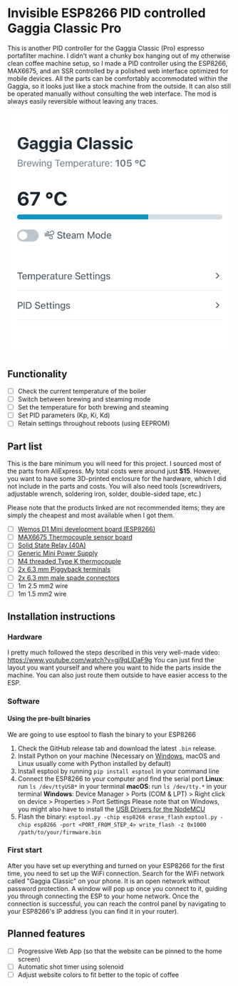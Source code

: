 # Invisible ESP8266 PID controlled Gaggia Classic Pro
This is another PID controller for the Gaggia Classic (Pro) espresso portafilter machine. I didn't want a chunky box hanging out of my otherwise clean coffee machine setup, so I made a PID controller using the ESP8266, MAX6675, and an SSR controlled by a polished web interface optimized for mobile devices.
All the parts can be comfortably accommodated within the Gaggia, so it looks just like a stock machine from the outside. It can also still be operated manually without consulting the web interface. The mod is always easily reversible without leaving any traces.

![](https://raw.githubusercontent.com/da-luggas/gaggia-pid-presto/main/screenshot.jpeg)

## Functionality
- [ ] Check the current temperature of the boiler
- [ ] Switch between brewing and steaming mode
- [ ] Set the temperature for both brewing and steaming
- [ ] Set PID parameters (Kp, Ki, Kd)
- [ ] Retain settings throughout reboots (using EEPROM)

## Part list
This is the bare minimum you will need for this project. I sourced most of the parts from AliExpress. My total costs were around just **$15**. However, you want to have some 3D-printed enclosure for the hardware, which I did not include in the parts and costs. You will also need tools (screwdrivers, adjustable wrench, soldering iron, solder, double-sided tape, etc.)

Please note that the products linked are not recommended items; they are simply the cheapest and most available when I got them.

- [ ] [Wemos D1 Mini development board (ESP8266)](https://www.aliexpress.com/item/1005004544650251.html?spm=a2g0o.order_list.order_list_main.23.7cef5c5ff2fnuL)
- [ ] [MAX6675 Thermocouple sensor board](https://de.aliexpress.com/item/1005004884357182.html?spm=a2g0o.order_list.order_list_main.5.7cef5c5ff2fnuL&gatewayAdapt=glo2deu)
- [ ] [Solid State Relay (40A)](https://www.aliexpress.com/item/1005004040211802.html?spm=a2g0o.order_list.order_list_main.17.7cef5c5ff2fnuL)
- [ ] [Generic Mini Power Supply](https://www.aliexpress.com/item/4001025950728.html?spm=a2g0o.order_list.order_list_main.29.7cef5c5ff2fnuL)
- [ ] [M4 threaded Type K thermocouple](https://de.aliexpress.com/item/4000273387109.html?spm=a2g0o.productlist.main.5.418057054nsvD1&algo_pvid=3ef062e5-78f9-4295-aea4-f42d54f9878f&aem_p4p_detail=202401120317222250661719526920001418867&algo_exp_id=3ef062e5-78f9-4295-aea4-f42d54f9878f-2&pdp_npi=4%40dis%21EUR%215.27%214.85%21%21%215.65%215.20%21%40211b61ae17050582420524861e9223%2110000001111691064%21sea%21SK%214368421280%21&curPageLogUid=cL0mWBZQ8kfh&utparam-url=scene%3Asearch%7Cquery_from%3A&search_p4p_id=202401120317222250661719526920001418867_3)
- [ ] [2x 6.3 mm Piggyback terminals](https://de.aliexpress.com/item/1005005570418532.html?spm=a2g0o.productlist.main.21.29093807fx9Lic&algo_pvid=b3ab4411-3dc2-4117-a1e1-c953dbc501c9&algo_exp_id=b3ab4411-3dc2-4117-a1e1-c953dbc501c9-10&pdp_npi=4%40dis%21EUR%212.29%211.63%21%21%212.46%211.75%21%40211b61ae17050584108007951e9223%2112000033598638848%21sea%21SK%214368421280%21&curPageLogUid=Zu86sn9TmSjs&utparam-url=scene%3Asearch%7Cquery_from%3A)
- [ ] [2x 6.3 mm male spade connectors](https://de.aliexpress.com/item/1005002765359666.html?spm=a2g0o.productlist.main.33.5e79eecc2FGiCX&algo_pvid=115b535c-c450-4063-9099-bfcf09a9d188&algo_exp_id=115b535c-c450-4063-9099-bfcf09a9d188-16&pdp_npi=4%40dis%21EUR%213.88%211.55%21%21%214.16%211.66%21%40211b61ae17050584698491357e9223%2112000022078614611%21sea%21SK%214368421280%21&curPageLogUid=hmekfISx024F&utparam-url=scene%3Asearch%7Cquery_from%3A)
- [ ] 1m 2.5 mm2 wire
- [ ] 1m 1.5 mm2 wire

## Installation instructions

### Hardware
I pretty much followed the steps described in this very well-made video: https://www.youtube.com/watch?v=gj9qLIDaF9g
You can just find the layout you want yourself and where you want to hide the parts inside the machine. You can also just route them outside to have easier access to the ESP.

### Software
#### Using the pre-built binaries
We are going to use esptool to flash the binary to your ESP8266

1. Check the GitHub release tab and download the latest `.bin` release.
2. Install Python on your machine (Necessary on [Windows](https://www.python.org/downloads/windows/), macOS and Linux usually come with Python installed by default)
3. Install esptool by running `pip install esptool` in your command line
4. Connect the ESP8266 to your computer and find the serial port
	**Linux**: run `ls /dev/ttyUSB*` in your terminal
	**macOS**: run `ls /dev/tty.*` in your terminal
	**Windows**: Device Manager > Ports (COM & LPT) > Right click on device > Properties > Port Settings
	Please note that on Windows, you might also have to install the [USB Drivers for the NodeMCU](https://www.silabs.com/developers/usb-to-uart-bridge-vcp-drivers?tab=downloads)
5. Flash the binary:
	`esptool.py -chip esp8266 erase_flash`
	`exptool.py -chip esp8266 -port <PORT_FROM_STEP_4> write_flash -z 0x1000 /path/to/your/firmware.bin`

### First start
After you have set up everything and turned on your ESP8266 for the first time, you need to set up the WiFi connection. Search for the WiFi network called "Gaggia Classic" on your phone. It is an open network without password protection. A window will pop up once you connect to it, guiding you through connecting the ESP to your home network. Once the connection is successful, you can reach the control panel by navigating to your ESP8266's IP address (you can find it in your router).

## Planned features
- [ ] Progressive Web App (so that the website can be pinned to the home screen)
- [ ] Automatic shot timer using solenoid
- [ ] Adjust website colors to fit better to the topic of coffee
